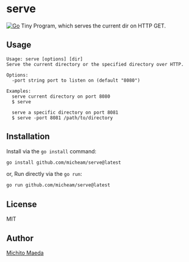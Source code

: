 # serve

[![Go](https://github.com/micheam/serve/actions/workflows/go.yml/badge.svg)](https://github.com/micheam/serve/actions/workflows/go.yml)
Tiny Program, which serves the current dir on HTTP GET.

## Usage
```
Usage: serve [options] [dir]
Serve the current directory or the specified directory over HTTP.

Options:
  -port string port to listen on (default "8080")

Examples:
  serve current directory on port 8080
  $ serve

  serve a specific directory on port 8081
  $ serve -port 8081 /path/to/directory
```

## Installation
Install via the `go install` command:

```sh
go install github.com/micheam/serve@latest
```

or, Run directly via the `go run`:

```sh
go run github.com/micheam/serve@latest
```

## License
MIT

## Author
[Michito Maeda](https://github.com/micheam)
